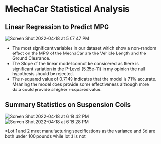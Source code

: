 # MechaCar Statistical Analysis

## Linear Regression to Predict MPG
![Screen Shot 2022-04-18 at 5 07 47 PM](https://user-images.githubusercontent.com/95835840/163885467-8f9031bf-3940-419e-80e7-71819b8c6b42.png)

* The most significant variables in our dataset which show a non-random effect on the MPG of the MechaCar are the Vehicle Length and the Ground Clearance.
* The Slope of the linear model connot be considered as there is significant variation in the P-Level (5.35e-11) in my opinion the null hypothesis should be rejected.
* The r-squared value of 0.7149 indicates that the model is 71% accurate. Meaning the model does provide some effectiveness although more data could provide a higher r-squared value.

## Summary Statistics on Suspension Coils
![Screen Shot 2022-04-18 at 6 18 42 PM](https://user-images.githubusercontent.com/95835840/163891984-9dad4d6e-2f1d-4e70-8ef8-6057cce0ea56.png)
![Screen Shot 2022-04-18 at 6 18 28 PM](https://user-images.githubusercontent.com/95835840/163892052-edd11080-81a2-4fd2-bcea-9dea08eb4c65.png)

*Lot 1 and 2 meet manufacturing specifications as the variance and Sd are both under 100 pounds while lot 3 is not

